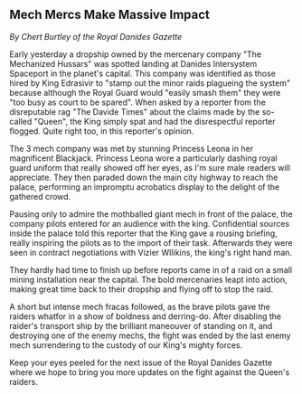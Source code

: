 ## Mech Mercs Make Massive Impact
*By Chert Burtley of the Royal Danides Gazette*

Early yesterday a dropship owned by the mercenary company "The Mechanized Hussars" was spotted landing at Danides Intersystem Spaceport in the planet's capital. This company was identified as those hired by King Edrasivir to "stamp out the minor raids plagueing the system" because although the Royal Guard would "easily smash them" they were "too busy as court to be spared". When asked by a reporter from the disreputable rag "The Davide Times" about the claims made by the so-called "Queen", the King simply spat and had the disrespectful reporter flogged. Quite right too, in this reporter's opinion.

The 3 mech company was met by stunning Princess Leona in her magnificent Blackjack. Princess Leona wore a particularly dashing royal guard uniform that really showed off her eyes, as I'm sure male readers will appreciate. They then paraded down the main city highway to reach the palace, performing an impromptu acrobatics display to the delight of the gathered crowd.

Pausing only to admire the mothballed giant mech in front of the palace, the company pilots entered for an audience with the king. Confidential sources inside the palace told this reporter that the King gave a rousing briefing, really inspiring the pilots as to the import of their task. Afterwards they were seen in contract negotiations with Vizier WIlikins, the king's right hand man.

They hardly had time to finish up before reports came in of a raid on a small mining installation near the capital. The bold mercenaries leapt into action, making great time back to their dropship and flying off to stop the raid.

A short but intense mech fracas followed, as the brave pilots gave the raiders whatfor in a show of boldness and derring-do. After disabling the raider's transport ship by the brilliant maneouver of standing on it, and destroying one of the enemy mechs, the fight was ended by the last enemy mech surrendering to the custody of our King's mighty forces.

Keep your eyes peeled for the next issue of the Royal Danides Gazette where we hope to bring you more updates on the fight against the Queen's raiders.
